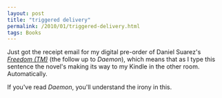 ```yaml
---
layout: post
title: "triggered delivery"
permalink: /2010/01/triggered-delivery.html
tags: Books
---
```


Just got the receipt email for my digital pre-order of Daniel Suarez's [_Freedom (TM)_](http://www.amazon.com/gp/product/0525951571?ie=UTF8&tag=statingtheobviou&linkCode=as2&camp=1789&creative=390957&creativeASIN=0525951571) (the follow up to _Daemon_), which means that as I type this sentence the novel's making its way to my Kindle in the other room. Automatically.

If you've read _Daemon_, you'll understand the irony in this.